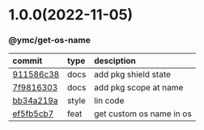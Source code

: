 <a name="1.0.0"></a>
# 1.0.0(2022-11-05)
### @ymc/get-os-name
commit|type|desciption
:----|:----|:----
[911586c38](https://github.com/ymc-github/js-idea/commit/4911586c3818795e91fa33ece5dad99f871a73bd "docs(core): add pkg shield state&#10;&#10;update lin,tes state in readme.md&#10;update banner in dist&#10;&#10;generated by ymc@robot")|docs|add pkg shield state
[7f9816303](https://github.com/ymc-github/js-idea/commit/17f9816303affed7df6cf9d56cf31f4ee2c7cbd5 "docs(core): add pkg scope at name&#10;&#10;export setClassConstructor and alias&#10;export setClassMethod and alias&#10;export mixClass and alias&#10;export setClassMethodAlias&#10;&#10;generated by ymc@robot")|docs|add pkg scope at name
[bb34a219a](https://github.com/ymc-github/js-idea/commit/5bb34a219a9b4c0f40b08dbf816fee11062bffc6 "style(core): lin code&#10;&#10;use cjs,esm,umd format&#10;use min version per format&#10;use esm without min as index.js&#10;&#10;generated by ymc@robot")|style|lin code
[ef5fb5cb7](https://github.com/ymc-github/js-idea/commit/fef5fb5cb7e1cb2739f1384c8fe178c19ce821b7 "feat(core): get custom os name in os&#10;&#10;use cjs,esm,umd format&#10;use min version per format&#10;use esm without min as index.js&#10;&#10;generated by ymc@robot")|feat|get custom os name in os